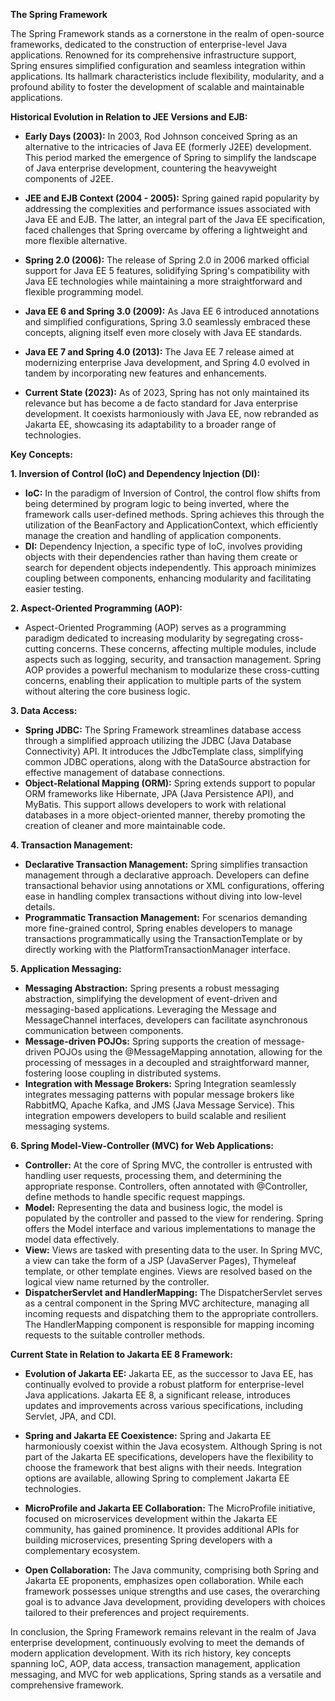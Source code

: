 **The Spring Framework**

The Spring Framework stands as a cornerstone in the realm of open-source frameworks, dedicated to the construction of enterprise-level Java applications. Renowned for its comprehensive infrastructure support, Spring ensures simplified configuration and seamless integration within applications. Its hallmark characteristics include flexibility, modularity, and a profound ability to foster the development of scalable and maintainable applications.

**Historical Evolution in Relation to JEE Versions and EJB:**
- **Early Days (2003):** In 2003, Rod Johnson conceived Spring as an alternative to the intricacies of Java EE (formerly J2EE) development. This period marked the emergence of Spring to simplify the landscape of Java enterprise development, countering the heavyweight components of J2EE.

- **JEE and EJB Context (2004 - 2005):** Spring gained rapid popularity by addressing the complexities and performance issues associated with Java EE and EJB. The latter, an integral part of the Java EE specification, faced challenges that Spring overcame by offering a lightweight and more flexible alternative.

- **Spring 2.0 (2006):** The release of Spring 2.0 in 2006 marked official support for Java EE 5 features, solidifying Spring's compatibility with Java EE technologies while maintaining a more straightforward and flexible programming model.

- **Java EE 6 and Spring 3.0 (2009):** As Java EE 6 introduced annotations and simplified configurations, Spring 3.0 seamlessly embraced these concepts, aligning itself even more closely with Java EE standards.

- **Java EE 7 and Spring 4.0 (2013):** The Java EE 7 release aimed at modernizing enterprise Java development, and Spring 4.0 evolved in tandem by incorporating new features and enhancements.

- **Current State (2023):** As of 2023, Spring has not only maintained its relevance but has become a de facto standard for Java enterprise development. It coexists harmoniously with Java EE, now rebranded as Jakarta EE, showcasing its adaptability to a broader range of technologies.

**Key Concepts:**

**1. Inversion of Control (IoC) and Dependency Injection (DI):**
   - **IoC:** In the paradigm of Inversion of Control, the control flow shifts from being determined by program logic to being inverted, where the framework calls user-defined methods. Spring achieves this through the utilization of the BeanFactory and ApplicationContext, which efficiently manage the creation and handling of application components.
   - **DI:** Dependency Injection, a specific type of IoC, involves providing objects with their dependencies rather than having them create or search for dependent objects independently. This approach minimizes coupling between components, enhancing modularity and facilitating easier testing.

**2. Aspect-Oriented Programming (AOP):**
   - Aspect-Oriented Programming (AOP) serves as a programming paradigm dedicated to increasing modularity by segregating cross-cutting concerns. These concerns, affecting multiple modules, include aspects such as logging, security, and transaction management. Spring AOP provides a powerful mechanism to modularize these cross-cutting concerns, enabling their application to multiple parts of the system without altering the core business logic.

**3. Data Access:**
   - **Spring JDBC:** The Spring Framework streamlines database access through a simplified approach utilizing the JDBC (Java Database Connectivity) API. It introduces the JdbcTemplate class, simplifying common JDBC operations, along with the DataSource abstraction for effective management of database connections.
   - **Object-Relational Mapping (ORM):** Spring extends support to popular ORM frameworks like Hibernate, JPA (Java Persistence API), and MyBatis. This support allows developers to work with relational databases in a more object-oriented manner, thereby promoting the creation of cleaner and more maintainable code.

**4. Transaction Management:**
   - **Declarative Transaction Management:** Spring simplifies transaction management through a declarative approach. Developers can define transactional behavior using annotations or XML configurations, offering ease in handling complex transactions without diving into low-level details.
   - **Programmatic Transaction Management:** For scenarios demanding more fine-grained control, Spring enables developers to manage transactions programmatically using the TransactionTemplate or by directly working with the PlatformTransactionManager interface.

**5. Application Messaging:**
   - **Messaging Abstraction:** Spring presents a robust messaging abstraction, simplifying the development of event-driven and messaging-based applications. Leveraging the Message and MessageChannel interfaces, developers can facilitate asynchronous communication between components.
   - **Message-driven POJOs:** Spring supports the creation of message-driven POJOs using the @MessageMapping annotation, allowing for the processing of messages in a decoupled and straightforward manner, fostering loose coupling in distributed systems.
   - **Integration with Message Brokers:** Spring Integration seamlessly integrates messaging patterns with popular message brokers like RabbitMQ, Apache Kafka, and JMS (Java Message Service). This integration empowers developers to build scalable and resilient messaging systems.

**6. Spring Model-View-Controller (MVC) for Web Applications:**
   - **Controller:** At the core of Spring MVC, the controller is entrusted with handling user requests, processing them, and determining the appropriate response. Controllers, often annotated with @Controller, define methods to handle specific request mappings.
   - **Model:** Representing the data and business logic, the model is populated by the controller and passed to the view for rendering. Spring offers the Model interface and various implementations to manage the model data effectively.
   - **View:** Views are tasked with presenting data to the user. In Spring MVC, a view can take the form of a JSP (JavaServer Pages), Thymeleaf template, or other template engines. Views are resolved based on the logical view name returned by the controller.
   - **DispatcherServlet and HandlerMapping:** The DispatcherServlet serves as a central component in the Spring MVC architecture, managing all incoming requests and dispatching them to the appropriate controllers. The HandlerMapping component is responsible for mapping incoming requests to the suitable controller methods.

**Current State in Relation to Jakarta EE 8 Framework:**
   - **Evolution of Jakarta EE:** Jakarta EE, as the successor to Java EE, has continually evolved to provide a robust platform for enterprise-level Java applications. Jakarta EE 8, a significant release, introduces updates and improvements across various specifications, including Servlet, JPA, and CDI.
   - **Spring and Jakarta EE Coexistence:** Spring and Jakarta EE harmoniously coexist within the Java ecosystem. Although Spring is not part of the Jakarta EE specifications, developers have the flexibility to choose the framework that best aligns with their needs. Integration options are available, allowing Spring to complement Jakarta EE technologies.

   - **MicroProfile and Jakarta EE Collaboration:** The MicroProfile initiative, focused on microservices development within the Jakarta EE community, has gained prominence. It provides additional APIs for building microservices, presenting Spring developers with a complementary ecosystem.

   - **Open Collaboration:** The Java community, comprising both Spring and Jakarta EE proponents, emphasizes open collaboration. While each framework possesses unique strengths and use cases, the overarching goal is to advance Java development, providing developers with choices tailored to their preferences and project requirements.

In conclusion, the Spring Framework remains relevant in the realm of Java enterprise development, continuously evolving to meet the demands of modern application development. With its rich history, key concepts spanning IoC, AOP, data access, transaction management, application messaging, and MVC for web applications, Spring stands as a versatile and comprehensive framework.








